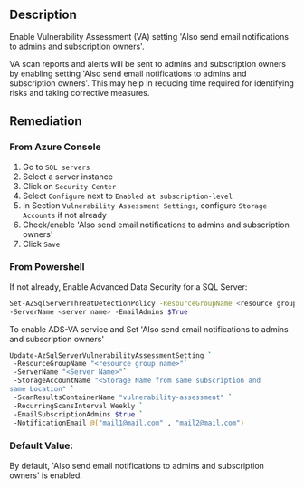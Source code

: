 ## Description

Enable Vulnerability Assessment (VA) setting 'Also send email notifications to admins and subscription owners'.

VA scan reports and alerts will be sent to admins and subscription owners by enabling setting 'Also send email notifications to admins and subscription owners'. This may help in reducing time required for identifying risks and taking corrective measures.

## Remediation

### From Azure Console

  1. Go to `SQL servers`
  2. Select a server instance
  3. Click on `Security Center`
  4. Select `Configure` next to `Enabled at subscription-level`
  5. In Section `Vulnerability Assessment Settings`, configure `Storage Accounts` if not already
  6. Check/enable 'Also send email notifications to admins and subscription owners'
  7. Click `Save`

### From Powershell

If not already, Enable Advanced Data Security for a SQL Server:

```bash
Set-AZSqlServerThreatDetectionPolicy -ResourceGroupName <resource group name>
-ServerName <server name> -EmailAdmins $True
```

To enable ADS-VA service and Set 'Also send email notifications to admins and subscription owners'

```bash
Update-AzSqlServerVulnerabilityAssessmentSetting `
 -ResourceGroupName "<resource group name>"`
 -ServerName "<Server Name>"`
 -StorageAccountName "<Storage Name from same subscription and
same Location" `
 -ScanResultsContainerName "vulnerability-assessment" `
 -RecurringScansInterval Weekly `
 -EmailSubscriptionAdmins $true `
 -NotificationEmail @("mail1@mail.com" , "mail2@mail.com")
```

### Default Value:

By default, 'Also send email notifications to admins and subscription owners' is enabled.